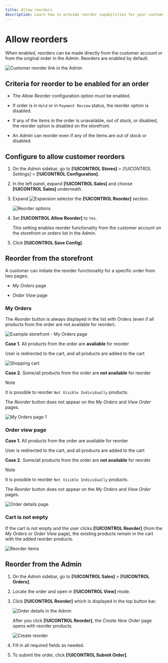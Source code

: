 ```yaml
---
title: Allow reorders
description: Learn how to provide reorder capabilities for your customers.
---
```

# Allow reorders

When enabled, reorders can be made directly from the customer account or from the original order in the _Admin_. Reorders are enabled by default.

![Customer reorder link in the Admin](./assets/customer-reorder.png)<!-- zoom -->

## Criteria for reorder to be enabled for an order

- The _Allow Reorder_ configuration option must be enabled.

- If order is in `Hold` or in `Payment Review` status, the reorder option is disabled.

- If any of the items in the order is unavailable, out of stock, or disabled, the reorder option is disabled on the storefront.

- An _Admin_ can reorder even if any of the items are out of stock or disabled.

## Configure to allow customer reorders

1. On the _Admin_ sidebar, go to **[!UICONTROL Stores]** > _[!UICONTROL Settings]_ > **[!UICONTROL Configuration]**.

1. In the left panel, expand **[!UICONTROL Sales]** and choose **[!UICONTROL Sales]** underneath.

1. Expand ![Expansion selector](../assets/icon-display-expand.png) the **[!UICONTROL Reorder]** section.

   ![Reorder options](../configuration-reference/sales/assets/sales-reorder.png)<!-- zoom -->

1. Set **[!UICONTROL Allow Reorder]** to `Yes`. 

   This setting enables reorder functionality from the customer account on the storefront or orders list in the Admin.

1. Click **[!UICONTROL Save Config]**.

## Reorder from the storefront

A customer can initiate the reorder functionality for a specific order from two pages:

- _My Orders_ page

- _Order View_ page

### My Orders

The _Reorder_ button is always displayed in the list with Orders (even if all products from the order are not available for reorder).

![Example storefront - My Orders page](./assets/my-order-page-view.png)<!-- zoom -->

**Case 1.** All products from the order are **available** for reorder

User is redirected to the cart, and all products are added to the cart

![Shopping cart](./assets/shopping-cart-page.png)<!-- zoom -->

**Case 2.** Some/all products from the order are **not available** for reorder

>[!NOTE]
>
>It is possible to reorder `Not Visible Individually` products.

The _Reorder_ button does not appear on the _My Orders_ and _View Order_ pages.

![My Orders page 1](./assets/my-orders-view-page1.png)<!-- zoom -->

### Order view page

**Case 1.** All products from the order are available for reorder

User is redirected to the cart, and all products are added to the cart

**Case 2.** Some/all products from the order are **not available** for reorder

>[!NOTE]
>
>It is possible to reorder `Not Visible Individually` products.

The _Reorder_ button does not appear on the _My Orders_ and _View Order_ pages.

![Order details page](./assets/order-view-page.png)<!-- zoom -->

### Cart is not empty

If the cart is not empty and the user clicks **[!UICONTROL Reorder]** (from the _My Orders_  or _Order View_ page), the existing products remain in the cart with the added reorder products.

![Reorder items](./assets/shopping-cart-view1.png)<!-- zoom -->

## Reorder from the Admin

1. On the _Admin_ sidebar, go to **[!UICONTROL Sales]** > **[!UICONTROL Orders]**.

1. Locate the order and open in **[!UICONTROL View]** mode.

1. Click **[!UICONTROL Reorder]** which is displayed in the top button bar.

   ![Order details in the Admin](./assets/order-view-admin.png)<!-- zoom -->

   After you click **[!UICONTROL Reorder]**, the _Create New Order_ page opens with reorder products.

   ![Create reorder](./assets/create-reorder-page.png)<!-- zoom -->

1. Fill in all required fields as needed.

1. To submit the order, click **[!UICONTROL Submit Order]**.
